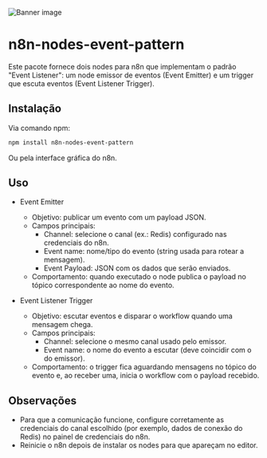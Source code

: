 ![Banner image](https://user-images.githubusercontent.com/10284570/173569848-c624317f-42b1-45a6-ab09-f0ea3c247648.png)

# n8n-nodes-event-pattern

Este pacote fornece dois nodes para n8n que implementam o padrão "Event
Listener": um node emissor de eventos (Event Emitter) e um trigger que escuta
eventos (Event Listener Trigger).

## Instalação

Via comando npm:

```bash
npm install n8n-nodes-event-pattern
```

Ou pela interface gráfica do n8n.

## Uso

- Event Emitter
    - Objetivo: publicar um evento com um payload JSON.
    - Campos principais:
        - Channel: selecione o canal (ex.: Redis) configurado nas credenciais do
          n8n.
        - Event name: nome/tipo do evento (string usada para rotear a mensagem).
        - Event Payload: JSON com os dados que serão enviados.
    - Comportamento: quando executado o node publica o payload no tópico
      correspondente ao nome do evento.

- Event Listener Trigger
    - Objetivo: escutar eventos e disparar o workflow quando uma mensagem chega.
    - Campos principais:
        - Channel: selecione o mesmo canal usado pelo emissor.
        - Event name: o nome do evento a escutar (deve coincidir com o do
          emissor).
    - Comportamento: o trigger fica aguardando mensagens no tópico do evento e,
      ao receber uma, inicia o workflow com o payload recebido.

## Observações

- Para que a comunicação funcione, configure corretamente as credenciais do
  canal escolhido (por exemplo, dados de conexão do Redis) no painel de
  credenciais do n8n.
- Reinicie o n8n depois de instalar os nodes para que apareçam no editor.
